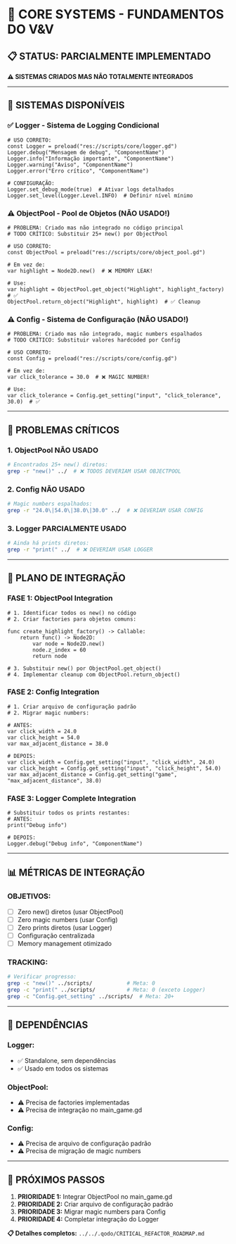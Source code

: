 # 🔧 **CORE SYSTEMS - FUNDAMENTOS DO V&V**

## 📋 **STATUS: PARCIALMENTE IMPLEMENTADO**
**⚠️ SISTEMAS CRIADOS MAS NÃO TOTALMENTE INTEGRADOS**

---

## 📁 **SISTEMAS DISPONÍVEIS**

### ✅ **Logger** - Sistema de Logging Condicional
```gdscript
# USO CORRETO:
const Logger = preload("res://scripts/core/logger.gd")
Logger.debug("Mensagem de debug", "ComponentName")
Logger.info("Informação importante", "ComponentName") 
Logger.warning("Aviso", "ComponentName")
Logger.error("Erro crítico", "ComponentName")

# CONFIGURAÇÃO:
Logger.set_debug_mode(true)  # Ativar logs detalhados
Logger.set_level(Logger.Level.INFO)  # Definir nível mínimo
```

### ⚠️ **ObjectPool** - Pool de Objetos (NÃO USADO!)
```gdscript
# PROBLEMA: Criado mas não integrado no código principal
# TODO CRÍTICO: Substituir 25+ new() por ObjectPool

# USO CORRETO:
const ObjectPool = preload("res://scripts/core/object_pool.gd")

# Em vez de:
var highlight = Node2D.new()  # ❌ MEMORY LEAK!

# Use:
var highlight = ObjectPool.get_object("Highlight", highlight_factory)  # ✅
ObjectPool.return_object("Highlight", highlight)  # ✅ Cleanup
```

### ⚠️ **Config** - Sistema de Configuração (NÃO USADO!)
```gdscript
# PROBLEMA: Criado mas não integrado, magic numbers espalhados
# TODO CRÍTICO: Substituir valores hardcoded por Config

# USO CORRETO:
const Config = preload("res://scripts/core/config.gd")

# Em vez de:
var click_tolerance = 30.0  # ❌ MAGIC NUMBER!

# Use:
var click_tolerance = Config.get_setting("input", "click_tolerance", 30.0)  # ✅
```

---

## 🚨 **PROBLEMAS CRÍTICOS**

### **1. ObjectPool NÃO USADO**
```bash
# Encontrados 25+ new() diretos:
grep -r "new()" ../  # ❌ TODOS DEVERIAM USAR OBJECTPOOL
```

### **2. Config NÃO USADO**
```bash
# Magic numbers espalhados:
grep -r "24.0\|54.0\|38.0\|30.0" ../  # ❌ DEVERIAM USAR CONFIG
```

### **3. Logger PARCIALMENTE USADO**
```bash
# Ainda há prints diretos:
grep -r "print(" ../  # ❌ DEVERIAM USAR LOGGER
```

---

## 🎯 **PLANO DE INTEGRAÇÃO**

### **FASE 1: ObjectPool Integration**
```gdscript
# 1. Identificar todos os new() no código
# 2. Criar factories para objetos comuns:

func create_highlight_factory() -> Callable:
    return func() -> Node2D:
        var node = Node2D.new()
        node.z_index = 60
        return node

# 3. Substituir new() por ObjectPool.get_object()
# 4. Implementar cleanup com ObjectPool.return_object()
```

### **FASE 2: Config Integration**
```gdscript
# 1. Criar arquivo de configuração padrão
# 2. Migrar magic numbers:

# ANTES:
var click_width = 24.0
var click_height = 54.0
var max_adjacent_distance = 38.0

# DEPOIS:
var click_width = Config.get_setting("input", "click_width", 24.0)
var click_height = Config.get_setting("input", "click_height", 54.0)
var max_adjacent_distance = Config.get_setting("game", "max_adjacent_distance", 38.0)
```

### **FASE 3: Logger Complete Integration**
```gdscript
# Substituir todos os prints restantes:
# ANTES:
print("Debug info")

# DEPOIS:
Logger.debug("Debug info", "ComponentName")
```

---

## 📊 **MÉTRICAS DE INTEGRAÇÃO**

### **OBJETIVOS:**
- [ ] Zero new() diretos (usar ObjectPool)
- [ ] Zero magic numbers (usar Config)
- [ ] Zero prints diretos (usar Logger)
- [ ] Configuração centralizada
- [ ] Memory management otimizado

### **TRACKING:**
```bash
# Verificar progresso:
grep -c "new()" ../scripts/           # Meta: 0
grep -c "print(" ../scripts/          # Meta: 0 (exceto Logger)
grep -c "Config.get_setting" ../scripts/  # Meta: 20+
```

---

## 🔗 **DEPENDÊNCIAS**

### **Logger:**
- ✅ Standalone, sem dependências
- ✅ Usado em todos os sistemas

### **ObjectPool:**
- ⚠️ Precisa de factories implementadas
- ⚠️ Precisa de integração no main_game.gd

### **Config:**
- ⚠️ Precisa de arquivo de configuração padrão
- ⚠️ Precisa de migração de magic numbers

---

## 🚀 **PRÓXIMOS PASSOS**

1. **PRIORIDADE 1:** Integrar ObjectPool no main_game.gd
2. **PRIORIDADE 2:** Criar arquivo de configuração padrão
3. **PRIORIDADE 3:** Migrar magic numbers para Config
4. **PRIORIDADE 4:** Completar integração do Logger

**📋 Detalhes completos:** `../../.qodo/CRITICAL_REFACTOR_ROADMAP.md`